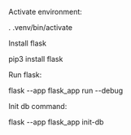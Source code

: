 Activate environment:

. .venv/bin/activate


Install flask

pip3 install flask


Run flask:

flask --app flask_app run --debug

Init db command:

flask --app flask_app init-db